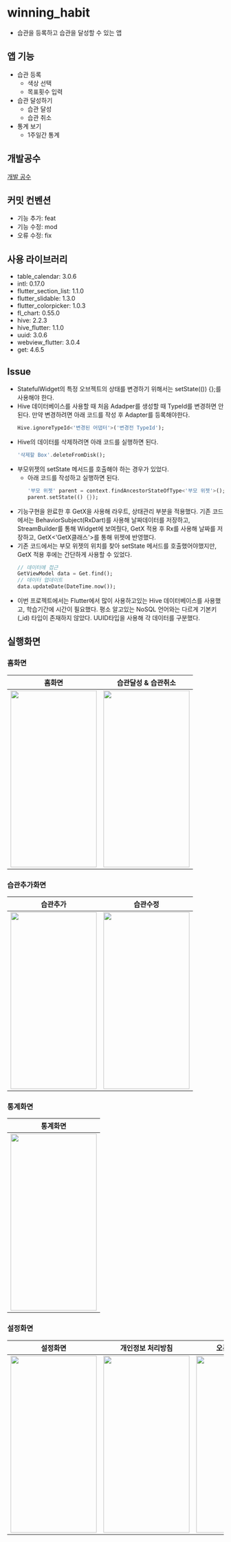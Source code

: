 # winning_habit

- 습관을 등록하고 습관을 달성할 수 있는 앱

## 앱 기능

- 습관 등록
  - 색상 선택
  - 목표횟수 입력
- 습관 달성하기
  - 습관 달성
  - 습관 취소
- 통계 보기
  - 1주일간 통계

## 개발공수

[개발 공수](https://jerryco.notion.site/WinningHabit-Flutter-67a9c70ab7e44e33ad85d7f1e418714e)

## 커밋 컨벤션

- 기능 추가: feat
- 기능 수정: mod
- 오류 수정: fix

## 사용 라이브러리

- table_calendar: 3.0.6
- intl: 0.17.0
- flutter_section_list: 1.1.0
- flutter_slidable: 1.3.0
- flutter_colorpicker: 1.0.3
- fl_chart: 0.55.0
- hive: 2.2.3
- hive_flutter: 1.1.0
- uuid: 3.0.6
- webview_flutter: 3.0.4
- get: 4.6.5

## Issue

- StatefulWidget의 특정 오브젝트의 상태를 변경하기 위해서는 setState(()) {};를 사용해야 한다.
- Hive 데이터베이스를 사용할 때 처음 Adadper를 생성할 때 TypeId를 변경하면 안된다. 만약 변경하려면 아래 코드를 작성 후 Adapter를 등록해야한다.
    ```Dart
  Hive.ignoreTypeId<'변경된 어댑터'>('변경전 TypeId');
    ```
- Hive의 데이터를 삭제하려면 아래 코드를 실행하면 된다.
  ```Dart
  '삭제할 Box'.deleteFromDisk();
  ```
- 부모위젯의 setState 메서드를 호출해야 하는 경우가 있었다.
    - 아래 코드를 작성하고 실행하면 된다.
      ```Dart
      '부모 위젯' parent = context.findAncestorStateOfType<'부모 위젯'>();
      parent.setState(() {});
      ```
- 기능구현을 완료한 후 GetX을 사용해 라우트, 상태관리 부분을 적용했다. 기존 코드에서는 BehaviorSubject(RxDart)를 사용해 날짜데이터를 저장하고,
  StreamBuilder를 통해 Widget에 보여줬다, GetX 적용 후 Rx<DateTime>를 사용해 날짜를 저장하고, GetX<'GetX클래스'>를 통해 위젯에
  반영했다. 
- 기존 코드에서는 부모 위젯의 위치를 찾아 setState 메서드를 호출했어야했지만, GetX 적용 후에는 간단하게 사용할 수 있었다.
    ```Dart
  // 데이터에 접근
  GetViewModel data = Get.find();
  // 데이터 업데이트
  data.updateDate(DateTime.now());
    ```
- 이번 프로젝트에서는 Flutter에서 많이 사용하고있는 Hive 데이터베이스를 사용했고, 학습기간에 시간이 필요했다. 평소 알고있는 NoSQL 언어와는 다르게 기본키(_id)
  타입이 존재하지 않았다. UUID타입을 사용해 각 데이터를 구분했다.
  
## 실행화면

### 홈화면
|홈화면|습관달성 & 습관취소|
|-|-|
|<img src="https://user-images.githubusercontent.com/26789278/177654448-0ccfc97f-7c0b-4c13-9115-b366f345d938.png"  width="200" height="410">|<img src="https://user-images.githubusercontent.com/26789278/177654472-a5143e00-b426-41c3-8436-a5f58141451c.png"  width="200" height="410">|

### 습관추가화면
|습관추가|습관수정|
|-|-|
|<img src="https://user-images.githubusercontent.com/26789278/177654460-cda107ab-dcfe-4671-9879-9f1842f2492b.png"  width="200" height="410">|<img src="https://user-images.githubusercontent.com/26789278/177654461-a8c20757-2875-4313-a5d2-08721cde51d6.png"  width="200" height="410">|
  
### 통계화면
|통계화면|
|-|
|<img src="https://user-images.githubusercontent.com/26789278/177654464-d34b1cd5-6c7d-4652-abaf-e79f90e7f4de.png"  width="200" height="410">|
  
### 설정화면
|설정화면|개인정보 처리방침|오픈소스 라이스|
|-|-|-|
|<img src="https://user-images.githubusercontent.com/26789278/177654465-18974382-5bf0-456d-9a5d-c8097fa7381b.png"  width="200" height="410">|<img src="https://user-images.githubusercontent.com/26789278/177654467-36c80331-a3cc-4992-900b-76b45dba0555.png"  width="200" height="410">|<img src="https://user-images.githubusercontent.com/26789278/177654470-9b4ea414-f361-4072-8a3c-5e7dac3e82ec.png"  width="200" height="410">|
